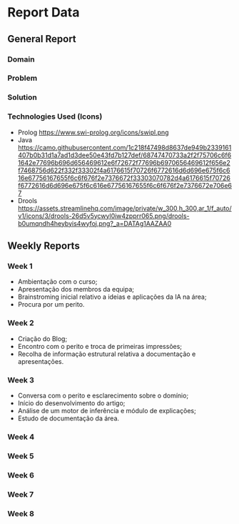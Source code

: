 # Report Data

## General Report

### Domain

### Problem

### Solution

### Technologies Used (Icons)

- Prolog https://www.swi-prolog.org/icons/swipl.png
- Java https://camo.githubusercontent.com/1c218f47498d8637de949b2339161407b0b31d1a7ad1d3dee50e43fd7b127def/68747470733a2f2f75706c6f61642e77696b696d656469612e6f72672f77696b6970656469612f656e2f7468756d622f332f33302f4a6176615f70726f6772616d6d696e675f6c616e67756167655f6c6f676f2e7376672f33303070782d4a6176615f70726f6772616d6d696e675f6c616e67756167655f6c6f676f2e7376672e706e67
- Drools https://assets.streamlinehq.com/image/private/w_300,h_300,ar_1/f_auto/v1/icons/3/drools-26d5v5ycwyl0iw4zpprr065.png/drools-b0umqndh4heybyis4wyfoj.png?_a=DATAg1AAZAA0

## Weekly Reports

### Week 1

- Ambientação com o curso;
- Apresentação dos membros da equipa;
- Brainstroming inicial relativo a ideias e aplicações da IA na área;
- Procura por um perito.

### Week 2

- Criação do Blog;
- Encontro com o perito e troca de primeiras impressões;
- Recolha de informação estrutural relativa a documentação e apresentações.

### Week 3

- Conversa com o perito e esclarecimento sobre o domínio;
- Início do desenvolvimento do artigo;
- Análise de um motor de inferência e módulo de explicações;
- Estudo de documentação da área.

### Week 4

### Week 5

### Week 6

### Week 7

### Week 8
